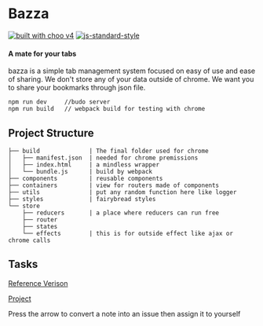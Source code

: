 # Bazza
[![built with choo v4](https://img.shields.io/badge/built%20with%20choo-v4-ffc3e4.svg?style=flat-square)](https://github.com/yoshuawuyts/choo)
[![js-standard-style](https://img.shields.io/badge/code%20style-standard-brightgreen.svg)](http://standardjs.com)

#### A mate for your tabs
bazza is a simple tab management system focused on easy of use and
ease of sharing. We don't store any of your data outside of chrome. We want you to share your bookmarks through json file.

```
npm run dev     //budo server
npm run build   // webpack build for testing with chrome
```

## Project Structure
```
├── build              | The final folder used for chrome
│   ├── manifest.json  | needed for chrome premissions
│   ├── index.html     | a mindless wrapper
│   └── bundle.js      | build by webpack
├── components         | reusable components
├── containers         | view for routers made of components
├── utils              | put any random function here like logger
├── styles             | fairybread styles
└── store
    ├── reducers       | a place where reducers can run free
    ├── router
    ├── states
    └── effects        | this is for outside effect like ajax or chrome calls
```

## Tasks
[Reference Verison](https://github.com/stagfoo/bazza/tree/backup-jquery)

[Project](https://github.com/stagfoo/bazza/projects/1)

Press the arrow to convert a note into an issue then assign it to yourself